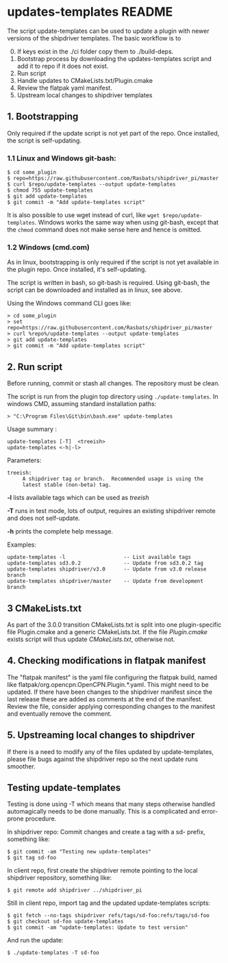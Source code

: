 # updates-templates README

The script update-templates can be used to update a plugin with
newer versions of the shipdriver templates. The basic workflow
is to

0. If keys exist in the ./ci folder copy them to ./build-deps.
1. Bootstrap process by downloading the updates-templates script
   and add it to repo if it does not exist.
2. Run script
3. Handle updates to CMakeLists.txt/Plugin.cmake
4. Review the flatpak yaml manifest.
5. Upstream local changes to shipdriver templates

## 1.  Bootstrapping

Only required if the update script is not yet part of the repo. Once
installed, the script is self-updating.

### 1.1 Linux and Windows git-bash:

    $ cd some_plugin
    $ repo=https://raw.githubusercontent.com/Rasbats/shipdriver_pi/master
    $ curl $repo/update-templates --output update-templates
    $ chmod 755 update-templates
    $ git add update-templates
    $ git commit -m "Add update-templates script"

It is also possible to use wget instead of curl, like
`wget $repo/update-templates`. Windows works the same way when using git-bash,
except that the `chmod` command does not make sense here and hence is omitted.


### 1.2 Windows (cmd.com)

As in linux, bootstrapping is only required if the script is not yet
available in the plugin repo. Once installed, it's self-updating.

The script is written in bash, so git-bash is required. Using git-bash, the
script can be downloaded and installed as in linux, see above.

Using the Windows command CLI goes like:

    > cd some_plugin
    > set repo=https://raw.githubusercontent.com/Rasbats/shipdriver_pi/master
    > curl %repo%/update-templates --output update-templates
    > git add update-templates
    > git commit -m "Add update-templates script"


## 2. Run script

Before running, commit or stash all changes. The repository must be clean.

The script is run from the plugin top directory using
`./update-templates`. In windows CMD, assuming standard installation paths:

    > "C:\Program Files\Git\bin\bash.exe" update-templates

Usage summary :

    update-templates [-T]  <treeish>
    update-templates <-h|-l>

Parameters:

    treeish:
         A shipdriver tag or branch.  Recommended usage is using the
         latest stable (non-beta) tag.

**-l** lists available tags which can be used as _treeish_

**-T** runs in test mode, lots of output, requires an existing shipdriver 
remote and does not self-update.

**-h** prints the complete help message.

Examples:

    update-templates -l                   -- List available tags
    update-templates sd3.0.2              -- Update from sd3.0.2 tag
    update-templates shipdriver/v3.0      -- Update from v3.0 release branch
    update-templates shipdriver/master    -- Update from development branch


## 3 CMakeLists.txt

As part of the 3.0.0 transition CMakeLists.txt is split into one plugin-specific 
file Plugin.cmake and a generic CMakeLists.txt. If the file _Plugin.cmake_
exists script will thus update _CMakeLists.txt_, otherwise not.

## 4. Checking modifications in flatpak manifest

The "flatpak manifest" is the yaml file configuring the flatpak build,
named like flatpak/org.opencpn.OpenCPN.Plugin.\*.yaml.  This might need
to be updated. If there have been changes to the shipdriver manifest 
since the last release these are added as comments at the end of the
manifest. Review the file, consider applying corresponding changes to
the manifest and eventually remove the comment.


## 5. Upstreaming local changes to shipdriver

If there is a need to modify any of the files updated by update-templates,
please file bugs against the shipdriver repo so the next update runs smoother.

## Testing update-templates

Testing is done using -T which means that many steps otherwise handled
automagically needs to be done manually. This is a complicated and
error-prone procedure.

In  shipdriver repo: Commit changes and create a tag with a sd- prefix, 
something like:

    $ git commit -am "Testing new update-templates"
    $ git tag sd-foo


In client repo, first create the shipdriver remote pointing to the
local shipdriver repository, something like:

    $ git remote add shipdriver ../shipdriver_pi

Still in client repo, import tag and the updated update-templates scripts:

    $ git fetch --no-tags shipdriver refs/tags/sd-foo:refs/tags/sd-foo
    $ git checkout sd-foo update-templates
    $ git commit -am "update-templates: Update to test version"

And run the update:

    $ ./update-templates -T sd-foo
